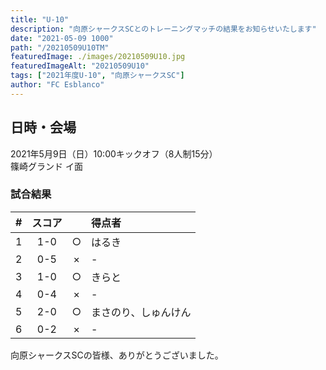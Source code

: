 ```yaml
---
title: "U-10"
description: "向原シャークスSCとのトレーニングマッチの結果をお知らせいたします"
date: "2021-05-09 1000"
path: "/20210509U10TM"
featuredImage: ./images/20210509U10.jpg
featuredImageAlt: "20210509U10"
tags: ["2021年度U-10", "向原シャークスSC"]
author: "FC Esblanco"
---
```


## 日時・会場

2021年5月9日（日）10:00キックオフ（8人制15分）  
篠崎グランド イ面  

### 試合結果

| #  |スコア| | 得点者  |
| --:|:-:| :--: | :----- |
| 1  |1-0 |○|はるき |
| 2  |0-5 |×| -  |
| 3  |1-0 |○|きらと |
| 4  |0-4 |×| -  |
| 5  |2-0 |○| まさのり、しゅんけん |
| 6  |0-2 |×| - |


向原シャークスSCの皆様、ありがとうございました。
